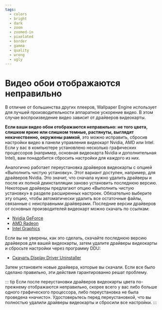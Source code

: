 ```yaml
---
tags:
  - colors
  - bright
  - dark
  - zoom
  - zoomed-in
  - pixelated
  - border
  - gamma
  - quality
  - wrong
  - ugly
---
```


# Видео обои отображаются неправильно

В отличие от большинства других плееров, Wallpaper Engine использует для лучшей производительности аппаратное ускорение видео. В этом случае воспроизведение видео зависит от драйверов видеокарты.

**Если ваши видео обои отображаются неправильно: не того цвета, слишком яркие или слишком темные, растянуты, выглядят некачественно, окружены рамкой**, это можно исправить, сбросив настройки видео в панели управления видеокарт Nvidia, AMD или Intel. Если у вас в компьютере установлено несколько графических процессоров (например, основная видеокарта Nvidia и дополнительная Intel), вам понадобится сбросить настройки для каждого из них.

Аналогично работает переустановка драйверов видеокарты с опцией «Выполнить чистую установку». Этот вариант доступен, например, для драйверов Nvidia. Это значит, что сначала нужно удалить драйверы и после их полной деинсталляции заново установить последнюю версию. Некоторые драйверы предлагают опцию «Выполнить чистую установку» в разделе расширенных настроек. Обязательно выберите эту опцию, чтобы автоматически удалить все остаточные файлы, связанные с неисправными драйверами. Последние версии драйверов от основных производителей видеокарт можно скачать по ссылкам:

* [Nvidia GeForce](https://www.nvidia.com/Download/index.aspx)
* [AMD Radeon](https://www.amd.com/support)
* [Intel Graphics](https://downloadcenter.intel.com/product/80939/Graphics-Drivers)

Если вы не уверены, как это сделать, скачайте последнюю версию драйверов для вашей видеокарты, затем удалите драйверы видеокарты и сбросьте настройки через программу DDU:

* [Скачать Display Driver Uninstaller](https://www.guru3d.com/files-details/display-driver-uninstaller-download.html)

Затем установите новые драйвера, которые вы скачали. Если все было сделано правильно, эти действия гарантированно решат проблему.

::: tip
Если после переустановки драйверов видеокарты цвета по-прежнему отображаются неправильно, скорее всего у вас либо больше одного графического процессора, либо переустановка не была проведена «начисто». Удостоверьтесь перед переустановкой, что вы полностью удалили драйверы видеокарты и сбросили все настройки.
:::